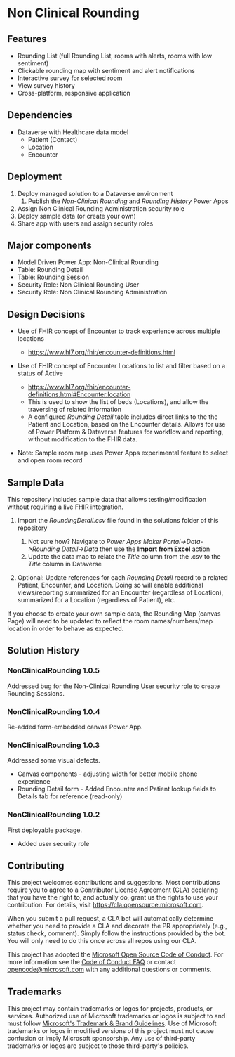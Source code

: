 # Non Clinical Rounding

## Features

- Rounding List (full Rounding List, rooms with alerts, rooms with low sentiment)
- Clickable rounding map with sentiment and alert notifications
- Interactive survey for selected room
- View survey history
- Cross-platform, responsive application

## Dependencies

- Dataverse with Healthcare data model
  - Patient (Contact)
  - Location
  - Encounter

## Deployment

1. Deploy managed solution to a Dataverse environment
    1. Publish the *Non-Clinical Rounding* and *Rounding History* Power Apps
1. Assign Non Clinical Rounding Administration security role
1. Deploy sample data (or create your own)
1. Share app with users and assign security roles

## Major components

- Model Driven Power App: Non-Clinical Rounding
- Table: Rounding Detail
- Table: Rounding Session
- Security Role: Non Clinical Rounding User
- Security Role: Non Clinical Rounding Administration

## Design Decisions

- Use of FHIR concept of Encounter to track experience across multiple locations 
  - https://www.hl7.org/fhir/encounter-definitions.html
- Use of FHIR concept of Encounter Locations to list and filter based on a status of Active
  - https://www.hl7.org/fhir/encounter-definitions.html#Encounter.location
  - This is used to show the list of beds (Locations), and allow the traversing of related information
  - A configured *Rounding Detail* table includes direct links to the the Patient and Location, based on the Encounter details.  Allows for use of Power Platform & Dataverse features for workflow and reporting, without modification to the FHIR data.

- Note: Sample room map uses Power Apps experimental feature to select and open room record

## Sample Data

This repository includes sample data that allows testing/modification without requiring a live FHIR integration.

1. Import the *RoundingDetail.csv* file found in the solutions folder of this repository
    1. Not sure how? Navigate to *Power Apps Maker Portal->Data->Rounding Detail->Data* then use the **Import from Excel** action
    1. Update the data map to relate the *Title* column from the .csv to the *Title* column in Dataverse

1. Optional: Update references for each *Rounding Detail* record to a related Patient, Encounter, and Location. Doing so will enable additional views/reporting summarized for an Encounter (regardless of Location), summarized for a Location (regardless of Patient), etc.

If you choose to create your own sample data, the Rounding Map (canvas Page) will need to be updated to reflect the room names/numbers/map location in order to behave as expected.

## Solution History

### NonClinicalRounding 1.0.5

Addressed bug for the Non-Clinical Rounding User security role to create Rounding Sessions.

### NonClinicalRounding 1.0.4

Re-added form-embedded canvas Power App.

### NonClinicalRounding 1.0.3

Addressed some visual defects.

- Canvas components - adjusting width for better mobile phone experience
- Rounding Detail form - Added Encounter and Patient lookup fields to Details tab for reference (read-only)

### NonClinicalRounding 1.0.2

First deployable package.

- Added user security role

## Contributing

This project welcomes contributions and suggestions.  Most contributions require you to agree to a
Contributor License Agreement (CLA) declaring that you have the right to, and actually do, grant us
the rights to use your contribution. For details, visit https://cla.opensource.microsoft.com.

When you submit a pull request, a CLA bot will automatically determine whether you need to provide
a CLA and decorate the PR appropriately (e.g., status check, comment). Simply follow the instructions
provided by the bot. You will only need to do this once across all repos using our CLA.

This project has adopted the [Microsoft Open Source Code of Conduct](https://opensource.microsoft.com/codeofconduct/).
For more information see the [Code of Conduct FAQ](https://opensource.microsoft.com/codeofconduct/faq/) or
contact [opencode@microsoft.com](mailto:opencode@microsoft.com) with any additional questions or comments.

## Trademarks

This project may contain trademarks or logos for projects, products, or services. Authorized use of Microsoft 
trademarks or logos is subject to and must follow 
[Microsoft's Trademark & Brand Guidelines](https://www.microsoft.com/en-us/legal/intellectualproperty/trademarks/usage/general).
Use of Microsoft trademarks or logos in modified versions of this project must not cause confusion or imply Microsoft sponsorship.
Any use of third-party trademarks or logos are subject to those third-party's policies.
